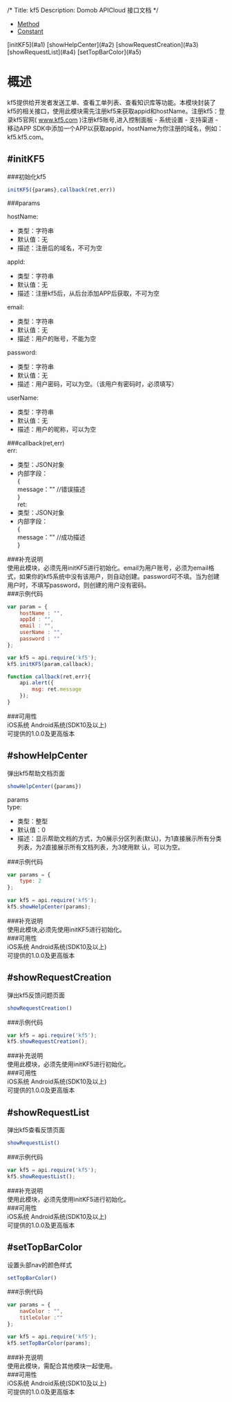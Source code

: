 /*
Title: kf5
Description: Domob APICloud 接口文档
*/

<ul id="tab" class="clearfix">
	<li class="active"><a href="#method-content">Method</a></li>
	<li><a href="#const-content">Constant</a></li>
</ul>
<div id="method-content">

<div class="outline">
[initKF5](#a1)
[showHelpCenter](#a2)
[showRequestCreation](#a3)
[showRequestList](#a4)
[setTopBarColor](#a5)
</div>

概述
=================
kf5提供给开发者发送工单、查看工单列表、查看知识库等功能。本模块封装了kf5的相关接口，使用此模块需先注册kf5来获取appid和hostName。注册kf5：登录kf5官网( www.kf5.com )注册kf5账号,进入控制面板 - 系统设置 - 支持渠道 - 移动APP SDK中添加一个APP以获取appid，hostName为你注册的域名，例如：kf5.kf5.com。

#**initKF5**<div id="a1"></div>
-----------------
###初始化kf5  
```javascript
initKF5({params},callback(ret,err))  
```
###params   

hostName:  
* 类型：字符串  
* 默认值：无  
* 描述：注册后的域名，不可为空 

appId:  
* 类型：字符串  
* 默认值：无  
* 描述：注册kf5后，从后台添加APP后获取，不可为空

email:  
* 类型：字符串  
* 默认值：无  
* 描述：用户的账号，不能为空  

password:  
* 类型：字符串  
* 默认值：无  
* 描述：用户密码，可以为空。（该用户有密码时，必须填写）    

userName:  
* 类型：字符串  
* 默认值：无  
* 描述：用户的昵称，可以为空    

###callback(ret,err)  
err:  
* 类型：JSON对象  
* 内部字段：  
{  
	message：""  //错误描述  
}  
ret:  
* 类型：JSON对象  
* 内部字段：  
{  
	message：""  //成功描述  
}  

###补充说明  
使用此模块，必须先用initKF5进行初始化。email为用户账号，必须为email格式，如果你的kf5系统中没有该用户，则自动创建。password可不填。当为创建用户时，不填写password，则创建的用户没有密码。   
###示例代码  
```js
var param = {  
	hostName : "",  
	appId : "",  
	email : "",  
	userName : "",  
	password : ""  
};  

var kf5 = api.require('kf5');  
kf5.initKF5(param,callback); 

function callback(ret,err){  
	api.alert({  
		msg: ret.message  
	});
}
```
###可用性  
iOS系统  Android系统(SDK10及以上)  
可提供的1.0.0及更高版本  
  
#**showHelpCenter**<div id="a2"></div>
-------------
弹出kf5帮助文档页面  
```javascript
showHelpCenter({params})  
```
params  
type:  
* 类型：整型  
* 默认值：0  
* 描述：显示帮助文档的方式，为0展示分区列表(默认)，为1直接展示所有分类列表，为2直接展示所有文档列表，为3使用默			认，可以为空。  

###示例代码 
```js
var params = {  
	type: 2  
};  
        
var kf5 = api.require('kf5');  
kf5.showHelpCenter(params);
```
###补充说明  
使用此模块,必须先使用initKF5进行初始化。  
###可用性  
iOS系统  Android系统(SDK10及以上)  
可提供的1.0.0及更高版本  

#**showRequestCreation**<div id="a3"></div>
-------------
弹出kf5反馈问题页面  
```javascript
showRequestCreation()  
```
###示例代码 
```js
var kf5 = api.require('kf5');  
kf5.showRequestCreation();  
```
###补充说明  
使用此模块，必须先使用initKF5进行初始化。  
###可用性  
iOS系统  Android系统(SDK10及以上)  
可提供的1.0.0及更高版本  

#**showRequestList**<div id="a4"></div>
----------------
弹出kf5查看反馈页面  
```javascript
showRequestList()  
```
###示例代码  
```js
var kf5 = api.require('kf5');  
kf5.showRequestList(); 
```
###补充说明  
使用此模块，必须先使用initKF5进行初始化。  
###可用性  
iOS系统  Android系统(SDK10及以上)  
可提供的1.0.0及更高版本  

#**setTopBarColor**<div id="a5"></div>
-------------
设置头部nav的颜色样式  
```javascript
setTopBarColor()  
```
###示例代码  
```js
var params = {
	navColor : "",  
	titleColor :""  
}; 

var kf5 = api.require('kf5');  
kf5.setTopBarColor(params);
```
###补充说明  
使用此模块，需配合其他模块一起使用。  
###可用性  
iOS系统  Android系统(SDK10及以上)  
可提供的1.0.0及更高版本  

